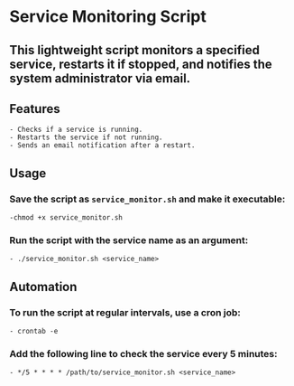 # Service Monitoring Script

## This lightweight script monitors a specified service, restarts it if stopped, and notifies the system administrator via email.

## Features
    - Checks if a service is running.
    - Restarts the service if not running.
    - Sends an email notification after a restart.

## Usage

### Save the script as `service_monitor.sh` and make it executable:

    -chmod +x service_monitor.sh

### Run the script with the service name as an argument:

    - ./service_monitor.sh <service_name>

## Automation

### To run the script at regular intervals, use a cron job:
    - crontab -e
### Add the following line to check the service every 5 minutes:
    - */5 * * * * /path/to/service_monitor.sh <service_name>


